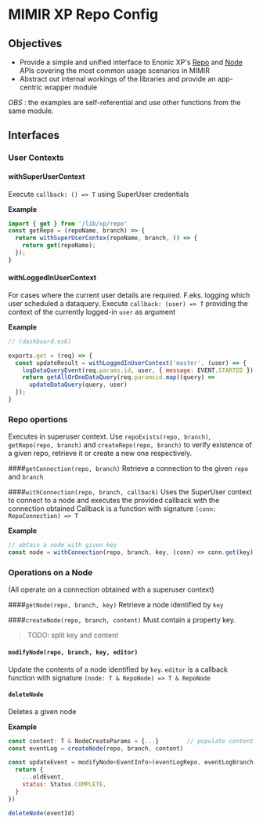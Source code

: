 # MIMIR XP Repo Config

## Objectives

- Provide a simple and unified interface to Enonic XP's [Repo](https://developer.enonic.com/docs/xp/stable/api/lib-repo) 
and [Node](https://developer.enonic.com/docs/xp/stable/api/lib-node) APIs covering
the most common usage scenarios in MIMIR
- Abstract out internal workings of the libraries and provide an app-centric wrapper module

_OBS_ : the examples are self-referential and use other functions from the same module.

## Interfaces

### User Contexts

#### withSuperUserContext
Execute `callback: () => T` using SuperUser credentials

**Example**
```typescript
import { get } from '/lib/xp/repo'
const getRepo = (repoName, branch) => {
  return withSuperUserContex(repoName, branch, () => {
    return get(repoName); 
  });  
}
``` 

#### withLoggedInUserContext 
For cases where the current user details are required. F.eks. logging which user scheduled a dataquery.
Execute `callback: (user) => T` providing the context of the currently logged-in `user` as argument
 
**Example**
```javascript
// (dashboard.es6)

exports.get = (req) => {
  const updateResult = withLoggedInUserContext('master', (user) => {
    logDataQueryEvent(req.params.id, user, { message: EVENT.STARTED });
    return getAllOrOneDataQuery(req.paramsid.map((query) => 
      updateDataQuery(query, user)
  });
}
```

### Repo opertions
Executes in superuser context. Use `repoExists(repo, branch)`, `getRepo(repo, branch)` and `createRepo(repo, branch)` to verify existence of a given repo,
retrieve it or create a new one respectively.

####`getConnection(repo, branch)`
Retrieve a connection to the given `repo` and `branch`

####`withConnection(repo, branch, callback)`
Uses the SuperUser context to connect to a node and executes the provided callback with the connection obtained
Callback is a function with signature `(conn: RepoConnection) => T`

**Example**
```javascript
// obtain a node with given key
const node = withConnection(repo, branch, key, (conn) => conn.get(key))
```

### Operations on a Node
(All operate on a connection obtained with a superuser context)

####`getNode(repo, branch, key)`
Retrieve a node identified by `key`
 
####`createNode(repo, branch, content)`
Must contain a property key.
> TODO: split key and content

#### `modifyNode(repo, branch, key, editor)`
Update the contents of a node identified by `key`. 
`editor` is a callback function with signature `(node: T & RepoNode) => T & RepoNode`

#### `deleteNode` 
Deletes a given node

**Example**
```javascript
const content: T & NodeCreateParams = {...}        // populate content
const eventLog = createNode(repo, branch, content)

const updateEvent = modifyNode<EventInfo>(eventLogRepo, eventLogBranch, eventId, (oldEvent) => {
  return {
    ...oldEvent,
    status: Status.COMPLETE,    
  }
})

deleteNode(eventId)
```
